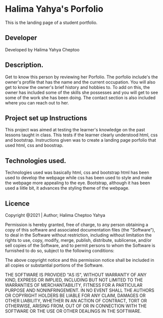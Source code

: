 # Halima Yahya's Porfolio
This is the landing page of a student portfolio.
## Developer
Developed by Halima Yahya Cheptoo
 ## Description.
 Get to know this person  by reviewing her Porfolio. The porfolio include's the owner's profile that has the name and the current occupation. You will also get to know the owner's brief history and hobbies to. To add on this, the owner has included some of the skills she possesses and you will get to see some of the work she has been doing. The contact section is also included where you can reach out to her.
## Project set up Instructions
This project was aimed at testing the learner's knowledge on the past lessons taught in class.
This tests if the learner clearly understood html, css and bootstrap. Instructions given was to create a 
landing page porfolio that used html, css and boostrap.
## Technologies used.
Technologies used was basically html, css and bootstrap
html has been used to develop the webpage while css has been used to style and make the
webpage more appealing to the eye. Bootstrap, although it has been used a liitle bit, it advances the styling theme of the webpage.
## Licence
Copyright @2021 | Author; Halima Cheptoo Yahya

Permission is hereby granted, free of charge, to any person obtaining a copy of this software and associated documentation files (the "Software"), to deal in the Software without restriction, including without limitation the rights to use, copy, modify, merge, publish, distribute, sublicense, and/or sell copies of the Software, and to permit persons to whom the Software is furnished to do so, subject to the following conditions:

The above copyright notice and this permission notice shall be included in all copies or substantial portions of the Software.

THE SOFTWARE IS PROVIDED "AS IS", WITHOUT WARRANTY OF ANY KIND, EXPRESS OR IMPLIED, INCLUDING BUT NOT LIMITED TO THE WARRANTIES OF MERCHANTABILITY, FITNESS FOR A PARTICULAR PURPOSE AND NONINFRINGEMENT. IN NO EVENT SHALL THE AUTHORS OR COPYRIGHT HOLDERS BE LIABLE FOR ANY CLAIM, DAMAGES OR OTHER LIABILITY, WHETHER IN AN ACTION OF CONTRACT, TORT OR OTHERWISE, ARISING FROM, OUT OF OR IN CONNECTION WITH THE SOFTWARE OR THE USE OR OTHER DEALINGS IN THE SOFTWARE.